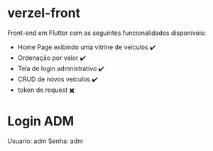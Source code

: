 # verzel-front

Front-end em Flutter com as seguintes funcionalidades disponíveis:
- Home Page exibindo uma vitrine de veículos ✔️
- Ordenação por valor ✔️
- Tela de login admnistrativo ✔️
- CRUD de novos veículos ✔️
- token de request ✖️

# Login ADM
Usuario: adm
Senha: adm
